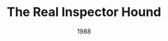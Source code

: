 ---
layout: productions
title: The Real Inspector Hound
date: 1988
Theatre: Jacksonville Actors Theatre
cast:
- Inspector Hound: Michael Lipp
crew:
external_links:
---